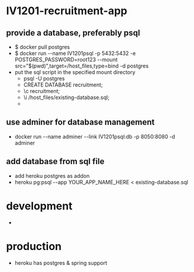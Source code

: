 # IV1201-recruitment-app

## provide a database, preferably psql
- $ docker pull postgres
- $ docker run --name IV1201psql -p 5432:5432 -e POSTGRES_PASSWORD=root123 --mount src="$(pwd)",target=/host_files,type=bind -d postgres
- put the sql script in the specified mount directory
  - psql -U postgres
  - CREATE DATABASE recruitment;
  - \c recruitment;
  - \i /host_files/existing-database.sql;
  - 
## use adminer for database management
- docker run --name adminer --link IV1201psql:db -p 8050:8080 -d adminer

## add database from sql file
- add heroku postgres as addon
- heroku pg:psql --app YOUR_APP_NAME_HERE < existing-database.sql

# development
- 

# production
- heroku has postgres & spring support
